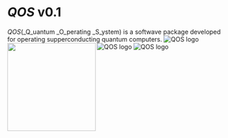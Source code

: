 # _QOS_ v0.1
_QOS_(_Q_uantum _O_perating _S_ystem) is a softwave package developed for operating supperconducting quantum computers. 
<a href="url"><img src="https://github.com/YulinWu/QOS-v0.1/blob/master/qos/img/400dpiLogoCropped.png" align="left" height="200" width="200" ></a>
![QOS logo](https://github.com/YulinWu/QOS-v0.1/blob/master/qos/img/RegistryEditor.PNG)
![QOS logo](https://github.com/YulinWu/QOS-v0.1/blob/master/qos/img/DataViewer.PNG)
![QOS logo](https://github.com/YulinWu/QOS-v0.1/blob/master/qos/img/ustc_adda_test.png)



